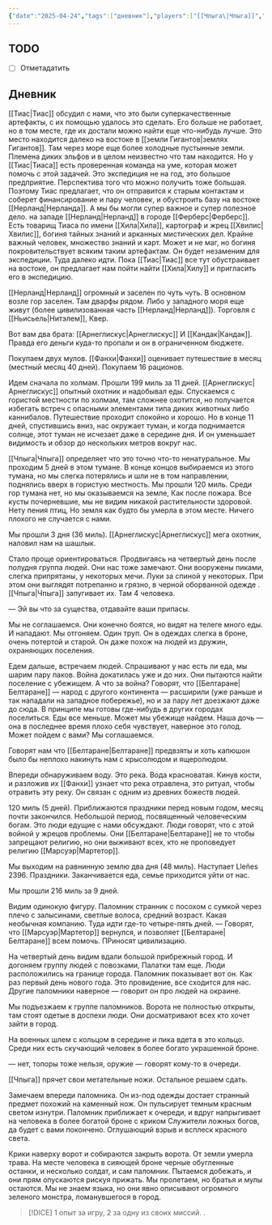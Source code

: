 ```yaml
---
{"date":"2025-04-24","tags":["дневник"],"players":["[[Чпыга\|Чпыга]]","[[Фанхи\|Фанхи]]"],"campaign":"Relics of the Forgotten Era","world-date":"5 Sabezber 2396","world-time-start":"6:00","dg-publish":true,"previous-session":"[[22 августа 2024]]","next-session":"[[некст реликс]]","permalink":"/24-aprelya-2025/","dgPassFrontmatter":true}
---
```



## TODO
- [ ] Отметадатить

## Дневник

[[Тиас\|Тиас]] обсудил с нами, что это были суперкачественные артефакты, с их помощью удалось это сделать. Его больше не работает, но в том месте, где их достали можно найти еще что-нибудь лучше. Это место находится далеко на востоке в [[земли Гигантов\|землях Гигантов]]. Там через море еще более холодные пустынные земли. Племена диких эльфов и в целом неизвестно что там находится. Но у [[Тиас\|Тиаса]] есть проверенная команда на уме, которая может помочь с этой задачей. Это экспедиция не на год, это большое предприятие. Перспектива того что можно получить тоже большая. Поэтому Тиас предлагает, что он отправится к старым контактам и соберет финансирование и пару человек, и обустроить базу на востоке [[Нерланд\|Нерланда]]. А мы бы могли супер важное и супер полезное дело. на западе [[Нерланд\|Нерланд]] в городе [[Ферберс\|Ферберс]]. Есть товарищ Тиаса по имени [[Хила\|Хила]], картограф и жрец [[Хвилис\|Хвилис]], богиня тайных знаний и арканных мистических дел. Крайне важный человек, множество знаний и карт. Может и не маг, но богиня покровительствует всяким таким артефактам. Он будет незаменим для экспедиции. Туда далеко идти. Пока [[Тиас\|Тиас]] все тут обустраивает на востоке, он предлагает нам пойти найти [[Хила\|Хилу]] и пригласить его в экспедицию. 

[[Нерланд\|Нерланд]] огромный и заселен по чуть чуть. В основном возле гор заселен. Там дварфы рядом. Либо у западного моря еще живут (более цивилизованная часть [[Нерланд\|Нерланд]]). Торговля с [[Ньисьель\|Нитэлем]], Квер. 

Вот вам два брата: [[Арнеглискус\|Арнеглискус]] И [[Кандак\|Кандак]]. Правда его деньги куда-то пропали и он в ограниченном бюджете. 

Покупаем двух мулов. [[Фанхи\|Фанхи]] оценивает путешествие в месяц (местный месяц 40 дней). Покупаем 16 рационов.

Идем сначала по холмам. Прошли 199 миль за 11 дней. [[Арнеглискус\|Арнеглискус]] опытный охотник и надобывал еды. Спускаемся с гористой местности по холмам, там сложнее охотится, но получается избегать встреч с опасными элементами типа диких животных либо каннибалов. Путешествие проходит спокойно и хорошо. Но в конце 11 дней, спустившись вниз, нас окружает туман, и когда поднимается солнце, этот туман не исчезает даже в середине дня. И он уменьшает видимость и обзор до нескольких метров вокруг нас. 

[[Чпыга\|Чпыга]] определяет что это точно что-то ненатуральное. Мы проходим 5 дней в этом тумане. В конце концов выбираемся из этого тумана, но мы слегка потерялись и шли не в том направлении, поднялись вверх в гористую местность. Мы прошли 120 миль. Среди гор тумана нет, но мы оказываемся на земле, Как после пожара. Все кусты почерневшие, мы не видим никакой растительности здоровой. Нету пения птиц, Но земля как будто бы умерла в этом месте. Ничего плохого не случается с нами. 

Мы прошли 3 дня (36 миль). [[Арнеглискус\|Арнеглискус]] мега охотник, наловил нам на шашлык. 

Стало проще ориентироваться. Продвигаясь на четвертый день после полудня группа людей. Они нас тоже замечают. Они вооружены пиками, слегка припрятаны, у некоторых мечи. Луки за спиной у некоторых. При этом они выглядят потрепанно и грязно, в черной оборванной одежде . [[Чпыга\|Чпыга]] запугивает их. Там 4 человека.

— Эй вы что за существа, отдавайте ваши припасы. 

Мы не соглашаемся. Они конечно боятся, но видят на телеге много еды. И нападают. Мы отгоняем. Один труп. Он в одеждах слегка в броне, очень потертой и старой. Он даже похож на людей из дружин, охраняющих поселения. 

Едем дальше, встречаем людей. Спрашивают у нас есть ли еда, мы шарим пару паков. Война докатилась уже и до них. Они пытаются найти поселение с убежищем.  А что за война? Говорят, что [[Белтаране\|Белтаране]] — народ с другого континента — расширили (уже раньше и так нападали на западное побережье), но и за пару лет доезжают даже до сюда. В принципе мы готовы где-нибудь в других городах поселиться. Еды все меньше. Может мы убежище найдем. Наша дочь — она в последнее время плохо себя чувствует, наверное это голод. Может пойдем с вами? Мы соглашаемся. 

Говорят нам что [[Белтаране\|Белтаране]] предвзяты и хоть капюшон было бы неплохо накинуть нам с крысолюдом и ящеролюдом. 

Впереди обнаруживаем воду. Это река. Вода красноватая. Кинув кости, и разложив их [[Фанхи]] узнает что река отравлена, это ритуал, чтобы отравить эту реку. Он связан с одним из древних божеств людей. 

120 миль (5 дней). Приближаются праздники перед новым годом, месяц почти закончился. Небольшой период, посвященный человеческим богам. Это люди едущие с нами обсуждают. Люди говорят, что с этой войной у жрецов проблемы. Они [[Белтаране\|Белтаране]] не то чтобы запрещают религию, но они выживают всех, кто не проповедует религию [[Марсуэр\|Мартетор]].

Мы выходим на равнинную землю два дня (48 миль). Наступает Lleñes 2396. Праздники.
Заканчивается еда, семье приходится уйти от нас.

Мы прошли 216 миль за 9 дней.

Видим одинокую фигуру. Паломник странник с посохом с сумкой через плечо с залысинами, светлые волоса, средний возраст. Какая необычная компанию. Туда идти где-то четыре-пять дней. 
— Говорят, что [[Марсуэр\|Мартетор]] вернулся, и позволяет [[Белтаране\|Белтаране]] всем помочь. ПРиносят цивилизацию. 

На четвертый день видим вдали большой прибрежный город. И догоняем группу людей с повозками, Палатки там еще. Люди расположились на границе города. Паломник показывает вот он. Как раз первый день нового года. Это провидение, все сходится для нас. Другие паломники наверное — говорит он про людей на окраине. 

Мы подъезжаем к группе паломников. Ворота не полностью открыты, там стоят одетые в доспехи люди. Они досматривают всех кто хочет зайти в город. 

На военных шлем с кольцом в середине и пика вдета в это кольцо. Среди них есть скучающий человек в более богато украшенной броне. 

— нет, топоры тоже нельзя, оружие — говорят кому-то в очереди.

[[Чпыга]] прячет свои метательные ножи. Остальное решаем сдать. 

Замечаем впереди паломника. Он из-под одежды достает странный предмет похожий на каменный нож. Он пульсирует темным красным светом изнутри. Паломник приближает к очереди, и вдруг напрыгивает на человека в более богатой броне с криком Служители ложных богов, да будет с вами покончено. Оглушающий взрыв и всплеск красного света. 

Крики наверху ворот и собираются закрыть ворота. От земли умерла трава. На месте человека в сияющей броне черные обугленные останки, и несколько солдат, и сам паломник. Пытаемся добежать, и они прям опускаются рискуя прижать. Мы пролетаем, но братья и мулы остаются. Мы не знаем языка, но они явно описывают огромного зеленого монстра, ломанувшегося в город. 

> [!DICE] 1 опыт за игру, 2 за одну из своих миссий. . 
